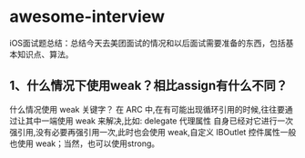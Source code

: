 # awesome-interview
iOS面试题总结：总结今天去美团面试的情况和以后面试需要准备的东西，包括基本知识点、算法。

## 1、什么情况下使用weak？相比assign有什么不同？
  什么情况使用 weak 关键字？
在 ARC 中,在有可能出现循环引用的时候,往往要通过让其中一端使用 weak 来解决,比如: delegate 代理属性
自身已经对它进行一次强引用,没有必要再强引用一次,此时也会使用 weak,自定义 IBOutlet 控件属性一般也使用 weak；当然，也可以使用strong。


